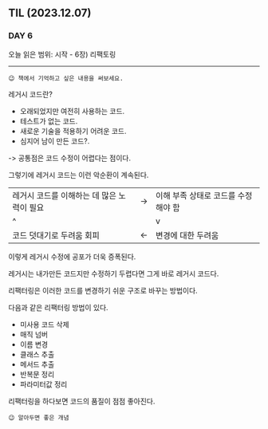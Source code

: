 ## TIL (2023.12.07)

### DAY 6

오늘 읽은 범위: 시작 - 6장) 리팩토링

---

```
😉 책에서 기억하고 싶은 내용을 써보세요.
```

레거시 코드란?

- 오래되었지만 여전히 사용하는 코드.
- 테스트가 없는 코드.
- 새로운 기술을 적용하기 어려운 코드.
- 심지어 남이 만든 코드?.

-> 공통점은 코드 수정이 어렵다는 점이다.

그렇기에 레거시 코드는 이런 악순환이 계속된다.

|                                            |     |                                     |
| ------------------------------------------ | --- | ----------------------------------- |
| 레거시 코드를 이해하는 데 많은 노력이 필요 | ->  | 이해 부족 상태로 코드를 수정해야 함 |
| ^                                          |     | v                                   |
| 코드 덧대기로 두려움 회피                  | <-  | 변경에 대한 두려움                  |

이렇게 레거시 수정에 공포가 더욱 증폭된다.

레거시는 내가만든 코드지만 수정하기 두렵다면 그게 바로 레거시 코드다.

리팩터링은 이러한 코드를 변경하기 쉬운 구조로 바꾸는 방법이다.

다음과 같은 리팩터링 방법이 있다.

- 미사용 코드 삭제
- 매직 넘버
- 이름 변경
- 클래스 추출
- 메서드 추출
- 반복문 정리
- 파라미터값 정리

리팩터링을 하다보면 코드의 품질이 점점 좋아진다.

```
😉 알아두면 좋은 개념
```
